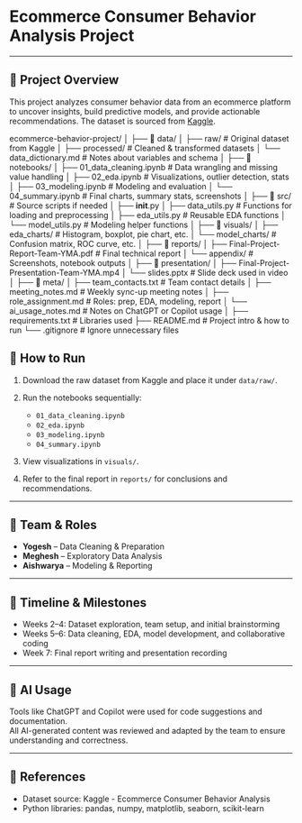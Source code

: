 # Ecommerce Consumer Behavior Analysis Project

---

## 📖 Project Overview

This project analyzes consumer behavior data from an ecommerce platform to uncover insights, build predictive models, and provide actionable recommendations. The dataset is sourced from [Kaggle](https://www.kaggle.com/datasets/salahuddinahmedshuvo/ecommerce-consumer-behavior-analysis-data/data).

ecommerce-behavior-project/
│
├── 📁 data/
│   ├── raw/                            # Original dataset from Kaggle
│   ├── processed/                      # Cleaned & transformed datasets
│   └── data_dictionary.md              # Notes about variables and schema
│
├── 📁 notebooks/
│   ├── 01_data_cleaning.ipynb          # Data wrangling and missing value handling
│   ├── 02_eda.ipynb                    # Visualizations, outlier detection, stats
│   ├── 03_modeling.ipynb               # Modeling and evaluation
│   └── 04_summary.ipynb                # Final charts, summary stats, screenshots
│
├── 📁 src/                              # Source scripts if needed
│   ├── __init__.py
│   ├── data_utils.py                   # Functions for loading and preprocessing
│   ├── eda_utils.py                    # Reusable EDA functions
│   └── model_utils.py                  # Modeling helper functions
│
├── 📁 visuals/
│   ├── eda_charts/                     # Histogram, boxplot, pie chart, etc.
│   └── model_charts/                   # Confusion matrix, ROC curve, etc.
│
├── 📁 reports/
│   ├── Final-Project-Report-Team-YMA.pdf     # Final technical report
│   └── appendix/                              # Screenshots, notebook outputs
│
├── 📁 presentation/
│   ├── Final-Project-Presentation-Team-YMA.mp4
│   └── slides.pptx                      # Slide deck used in video
│
├── 📁 meta/
│   ├── team_contacts.txt               # Team contact details
│   ├── meeting_notes.md                # Weekly sync-up meeting notes
│   ├── role_assignment.md              # Roles: prep, EDA, modeling, report
│   └── ai_usage_notes.md               # Notes on ChatGPT or Copilot usage
│
├── requirements.txt                    # Libraries used
├── README.md                           # Project intro & how to run
└── .gitignore                          # Ignore unnecessary files

## 🚀 How to Run

1. Download the raw dataset from Kaggle and place it under `data/raw/`.

2. Run the notebooks sequentially:
   - `01_data_cleaning.ipynb`
   - `02_eda.ipynb`
   - `03_modeling.ipynb`
   - `04_summary.ipynb`

3. View visualizations in `visuals/`.

4. Refer to the final report in `reports/` for conclusions and recommendations.

---

## 👥 Team & Roles

- **Yogesh** – Data Cleaning & Preparation  
- **Meghesh** – Exploratory Data Analysis  
- **Aishwarya** – Modeling & Reporting  

---

## 📅 Timeline & Milestones

- Weeks 2–4: Dataset exploration, team setup, and initial brainstorming  
- Weeks 5–6: Data cleaning, EDA, model development, and collaborative coding  
- Week 7: Final report writing and presentation recording  

---

## 🧠 AI Usage

Tools like ChatGPT and Copilot were used for code suggestions and documentation.  
All AI-generated content was reviewed and adapted by the team to ensure understanding and correctness.

---

## 📄 References

- Dataset source: Kaggle - Ecommerce Consumer Behavior Analysis  
- Python libraries: pandas, numpy, matplotlib, seaborn, scikit-learn

